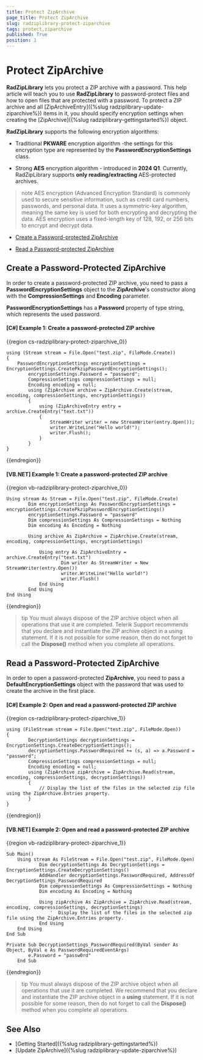 ```yaml
---
title: Protect ZipArchive
page_title: Protect ZipArchive
slug: radziplibrary-protect-ziparchive
tags: protect,ziparchive
published: True
position: 1
---
```


# Protect ZipArchive

__RadZipLibrary__ lets you protect a ZIP archive with a password. This help article will teach you to use __RadZipLibrary__ to password-protect files and how to open files that are protected with a password. To protect a ZIP archive and all [ZipArchiveEntry]({%slug radziplibrary-update-ziparchive%}) items in it, you should specify encryption settings when creating the [ZipArchive]({%slug radziplibrary-gettingstarted%}) object.     

__RadZipLibrary__ supports the following encryption algorithms:

* Traditional **PKWARE** encryption algorithm -the settings for this encryption type are represented by the **PasswordEncryptionSettings** class.

*  Strong **AES** encryption algorithm - introduced in **2024 Q1**. Currently, RadZipLibrary supports **only reading/extracting** AES-protected archives.  

>note AES encryption (Advanced Encryption Standard) is commonly used to secure sensitive information, such as credit card numbers, passwords, and personal data. It uses a symmetric-key algorithm, meaning the same key is used for both encrypting and decrypting the data. AES encryption uses a fixed-length key of 128, 192, or 256 bits to encrypt and decrypt data.

* [Create a Password-protected ZipArchive](#create-a-password-protected-ziparchive)

* [Read a Password-protected ZipArchive](#read-a-password-protected-ziparchive)

## Create a Password-Protected ZipArchive

In order to create a password-protected ZIP archive, you need to pass a **PasswordEncryptionSettings** object to the __ZipArchive__'s constructor along with the **CompressionSettings** and **Encoding** parameter.
        
**PasswordEncryptionSettings** has a __Password__ property of type string, which represents the used password.
 
#### __[C#] Example 1: Create a password-protected ZIP archive__

{{region cs-radziplibrary-protect-ziparchive_0}}

	using (Stream stream = File.Open("test.zip", FileMode.Create))
	{
		PasswordEncryptionSettings encryptionSettings =  EncryptionSettings.CreatePkzipPasswordEncryptionSettings();
    		encryptionSettings.Password = "password"; 
    		CompressionSettings compressionSettings = null;
    		Encoding encoding = null;
    		using (ZipArchive archive = ZipArchive.Create(stream, encoding, compressionSettings, encryptionSettings))
    		{
        		using (ZipArchiveEntry entry = archive.CreateEntry("text.txt"))
        		{
            		StreamWriter writer = new StreamWriter(entry.Open());
            		writer.WriteLine("Hello world!");
            		writer.Flush();
        		}
    		}
	}

{{endregion}}

#### __[VB.NET] Example 1: Create a password-protected ZIP archive__

{{region vb-radziplibrary-protect-ziparchive_0}}

	Using stream As Stream = File.Open("test.zip", FileMode.Create)
    		Dim encryptionSettings As PasswordEncryptionSettings = encryptionSettings.CreatePkzipPasswordEncryptionSettings()
    		encryptionSettings.Password = "password"
    		Dim compressionSettings As CompressionSettings = Nothing
    		Dim encoding As Encoding = Nothing

    		Using archive As ZipArchive = ZipArchive.Create(stream, encoding, compressionSettings, encryptionSettings)

        		Using entry As ZipArchiveEntry = archive.CreateEntry("text.txt")
            			Dim writer As StreamWriter = New StreamWriter(entry.Open())
            			writer.WriteLine("Hello world!")
            			writer.Flush()
        		End Using
    		End Using
	End Using

{{endregion}}


>tip You must always dispose of the ZIP archive object when all operations that use it are completed. Telerik Support recommends that you declare and instantiate the ZIP archive object in a using statement. If it is not possible for some reason, then do not forget to call the __Dispose()__ method when you complete all operations.
          
## Read a Password-Protected ZipArchive

In order to open a password-protected __ZipArchive__, you need to pass a __DefaultEncryptionSettings__ object with the password that was used to create the archive in the first place.
                

#### __[C#] Example 2: Open and read a password-protected ZIP archive__

{{region cs-radziplibrary-protect-ziparchive_1}}
	    
	using (FileStream stream = File.Open("test.zip", FileMode.Open))
	{ 
    		DecryptionSettings decryptionSettings = EncryptionSettings.CreateDecryptionSettings();
    		decryptionSettings.PasswordRequired += (s, a) => a.Password = "password";
    		CompressionSettings compressionSettings = null;
    		Encoding encoding = null;
    		using (ZipArchive zipArchive = ZipArchive.Read(stream, encoding, compressionSettings, decryptionSettings))
    		{
        		// Display the list of the files in the selected zip file using the ZipArchive.Entries property. 
    		}
	}

{{endregion}}

#### __[VB.NET] Example 2: Open and read a password-protected ZIP archive__

{{region vb-radziplibrary-protect-ziparchive_1}}

	Sub Main()	
 		Using stream As FileStream = File.Open("test.zip", FileMode.Open)
     			Dim decryptionSettings As DecryptionSettings = EncryptionSettings.CreateDecryptionSettings()
     			AddHandler decryptionSettings.PasswordRequired, AddressOf DecryptionSettings_PasswordRequired
     			Dim compressionSettings As CompressionSettings = Nothing
     			Dim encoding As Encoding = Nothing

     			Using zipArchive As ZipArchive = ZipArchive.Read(stream, encoding, compressionSettings, decryptionSettings)
         			'  Display the list of the files in the selected zip file using the ZipArchive.Entries property. 
     			End Using
 		End Using
	End Sub

	Private Sub DecryptionSettings_PasswordRequired(ByVal sender As Object, ByVal e As PasswordRequiredEventArgs)
        	e.Password = "passw0rd"
    	End Sub
{{endregion}}

>tip You must always dispose of the ZIP archive object when all operations that use it are completed. We recommend that you declare and instantiate the ZIP archive object in a **using** statement. If it is not possible for some reason, then do not forget to call the __Dispose()__ method when you complete all operations.
          

## See Also

 * [Getting Started]({%slug radziplibrary-gettingstarted%})
 * [Update ZipArchive]({%slug radziplibrary-update-ziparchive%})

